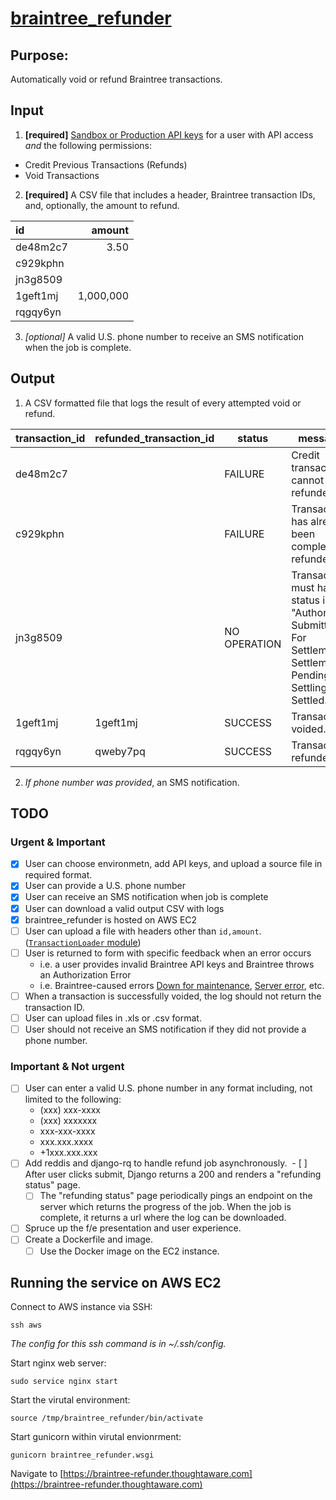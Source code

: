 # [braintree_refunder](https://braintree-refunder.thoughtaware.com)

## Purpose:

Automatically void or refund Braintree transactions.

## Input

1. **[required]** [Sandbox or Production API keys](https://articles.braintreepayments.com/control-panel/important-gateway-credentials#api-keys) for a user with API access _and_ the following permissions:
* Credit Previous Transactions (Refunds)
* Void Transactions

2. **[required]** A CSV file that includes a header, Braintree transaction IDs, and, optionally, the amount to refund.

| id | amount |
| :--- | ---: |
| de48m2c7 | 3.50 |
| c929kphn | |
| jn3g8509 | |
| 1geft1mj | 1,000,000 |
| rqgqy6yn | |

3. _[optional]_ A valid U.S. phone number to receive an SMS notification when the job is complete.

## Output

1. A CSV formatted file that logs the result of every attempted void or refund.

| transaction_id | refunded_transaction_id | status | message | 
| --- | --- | --- | --- |
| de48m2c7  |  | FAILURE | Credit transactions cannot be refunded. |
| c929kphn  |  | FAILURE | Transaction has already been completely refunded. |
| jn3g8509 | | NO OPERATION | Transaction must have a status in "Authorized, Submitted For Settlement, Settlement Pending, Settling, or Settled." |
| 1geft1mj | 1geft1mj | SUCCESS | Transaction voided. |
| rqgqy6yn | qweby7pq | SUCCESS | Transaction refunded. |

2. _If phone number was provided_, an SMS notification.

## TODO

### Urgent & Important

- [x] User can choose environmetn, add API keys, and upload a source file in required format.
- [x] User can provide a U.S. phone number
- [x] User can receive an SMS notification when job is complete
- [x] User can download a valid output CSV with logs
- [x] braintree_refunder is hosted on AWS EC2
- [ ] User can upload a file with headers other than `id,amount`. ([`TransactionLoader` module](https://github.com/sheamunion/braintree_refunder/blob/master/refunder/transaction_loader.py))
- [ ] User is returned to form with specific feedback when an error occurs
  * i.e. a user provides invalid Braintree API keys and Braintree throws an Authorization Error
  * i.e. Braintree-caused errors [Down for maintenance](https://developers.braintreepayments.com/reference/general/exceptions/python#down-for-maintenance), [Server error](https://developers.braintreepayments.com/reference/general/exceptions/python#server-error), etc.
- [ ] When a transaction is successfully voided, the log should not return the transaction ID.
- [ ] User can upload files in .xls or .csv format.
- [ ] User should not receive an SMS notification if they did not provide a phone number.

### Important & Not urgent 
- [ ] User can enter a valid U.S. phone number in any format including, not limited to the following:
  * (xxx) xxx-xxxx
  * (xxx) xxxxxxx
  * xxx-xxx-xxxx
  * xxx.xxx.xxxx
  * +1xxx.xxx.xxx
- [ ] Add reddis and django-rq to handle refund job asynchronously.
  - [ ] After user clicks submit, Django returns a 200 and renders a "refunding status" page.
  - [ ] The "refunding status" page periodically pings an endpoint on the server which returns the progress of the job. When the job is complete, it returns a url where the log can be downloaded.
- [ ] Spruce up the f/e presentation and user experience.
- [ ] Create a Dockerfile and image.
  - [ ] Use the Docker image on the EC2 instance.
 
## Running the service on AWS EC2

Connect to AWS instance via SSH:

`ssh aws`

_The config for this ssh command is in ~/.ssh/config._

Start nginx web server:

`sudo service nginx start`

Start the virutal environment:

`source /tmp/braintree_refunder/bin/activate`

Start gunicorn within virutal envionrment:

`gunicorn braintree_refunder.wsgi`

Navigate to [https://braintree-refunder.thoughtaware.com](https://braintree-refunder.thoughtaware.com)
